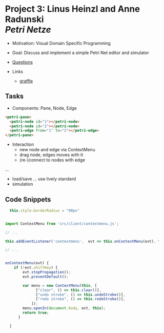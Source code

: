 # Project 3: Linus Heinzl and Anne Radunski  <br> *Petri Netze*

<!--
![](petrinet.png){width=200px, style="float:right"}
-->

- Motivation: Visual  Domain Specific Programming  
- Goal: Discuss and implement a simple Petri Net editor and simulator
- [Questions](questions.md)



- Links
  - [graffle](edit://src/client/graffle.js)


## Tasks

- Components: Pane, Node, Edge

```html
<petri-pane>
  <petri-node id="1"></petri-node> 
  <petri-node id="2"></petri-node> 
  <petri-edge from="1" to="2"></petri-edge> 
</petri-pane>
```

- Interaction
  - new node and edge via ContextMenu
  - drag node, edges moves with it
  - (re-)connect to nodes with edge

...

- load/save ... use lively standard 
- simulation


## Code Snippets  
  
```javascript
  this.style.borderRadius = "90px"
```

```javascript

import ContextMenu from 'src/client/contextmenu.js';

// ...

this.addEventListener('contextmenu',  evt => this.onContextMenu(evt), false);

// ...


onContextMenu(evt) {
    if (!evt.shiftKey) {
        evt.stopPropagation();
        evt.preventDefault();

        var menu = new ContextMenu(this, [
              ["clear", () => this.clear()],
              ["undo stroke", () => this.undoStroke()],
              ["redo stroke", () => this.redoStroke()],
            ]);
        menu.openIn(document.body, evt, this);
        return true;
      }

  }
```
  
  <lively-import src="petrinet.html" style="position:relative"></lively-import>
